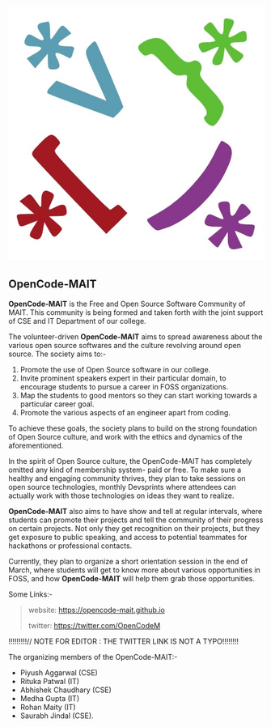 <p align="center"><img src="../../Logo/logo.jpg" alt="Logo"></p>

## OpenCode-MAIT

**OpenCode-MAIT** is the Free and Open Source Software Community of MAIT. This community is being formed and taken forth with the joint support of CSE and IT 
Department of our college.

The volunteer-driven **OpenCode-MAIT** aims to spread awareness about the various open source softwares and the culture revolving around open source. The society 
aims 
to:-
1. Promote the use of Open Source software in our college.
2. Invite prominent speakers expert in their particular domain, to encourage students to pursue a career in FOSS organizations.
3. Map the students to good mentors so they can start working towards a particular career goal.
4. Promote the various aspects of an engineer apart from coding.

To achieve these goals, the society plans to build on the strong foundation of Open Source culture, and work with the ethics and dynamics of the aforementioned.

In the spirit of Open Source culture, the OpenCode-MAIT has completely omitted any kind of membership  system- paid or free. To make sure a healthy and engaging 
community thrives,  they plan to take sessions on open source technologies, monthly Devsprints where attendees can actually work with those technologies on ideas 
they want to realize.

 **OpenCode-MAIT** also aims to have show and tell at regular intervals, where students can promote their projects and tell the community of 
their progress on certain projects. Not only they get recognition on their projects, but they get exposure to public speaking, and access to potential teammates 
for hackathons or professional contacts.

Currently, they plan to organize a short orientation session in the end of March, where students will get to know more about various opportunities in FOSS, and 
how **OpenCode-MAIT** will help them grab those opportunities.

Some Links:-
>website: https://opencode-mait.github.io
>
>twitter: https://twitter.com/OpenCodeM








!!!!!!!!!// NOTE FOR EDITOR : THE TWITTER LINK IS NOT A TYPO!!!!!!!!













The organizing members of the OpenCode-MAIT:-

- Piyush Aggarwal (CSE)
- Rituka Patwal (IT)
- Abhishek Chaudhary (CSE)
- Medha Gupta (IT)
- Rohan Maity (IT)
- Saurabh Jindal (CSE).  


